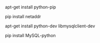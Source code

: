 apt-get install python-pip

pip install netaddr

apt-get install python-dev libmysqlclient-dev

pip install MySQL-python

